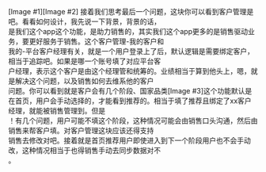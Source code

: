 [Image #1][Image #2] 接着我们思考最后一个问题，这块你可以看到客户管理是吧。看看如何设计，我先说一下背景，背景的话，  
  是我们这个app这个功能，是助力销售的，其实我们这个app更多的是销售驱动业务，要更好服务于销售。这个客户管理-我的客户和  
  我的-平台客户经理有关，就是一个用户登录上了后，默认逻辑是需要绑定客户，相当于追踪吧。如果是哪一个账号填了对应平台客  
  户经理，表示这个客户是由这个经理管和统筹的。业绩相当于算到他头上，嗯，就是解决这个问题，以及销售如何去维系他的客户   
  问题。你可以看到就是客户会有几个阶段、国家品类[Image
  #3]这个功能默认是在首页，用户会手动选择的，才能看到推荐的。相当于填了推荐且绑定了xx客户经理，就能被销售管理到。但是  
  ！有几个问题，用户可能不填这个阶段，这种情况可能会由销售口头沟通，然后由销售来帮客户填。对客户管理这块应该还得支持   
  销售去修改对吧。接着就是首页推荐用户即使进入到下一个阶段用户也不会手动改，这种情况相当于也得销售手动去同步数据对不   
  。 